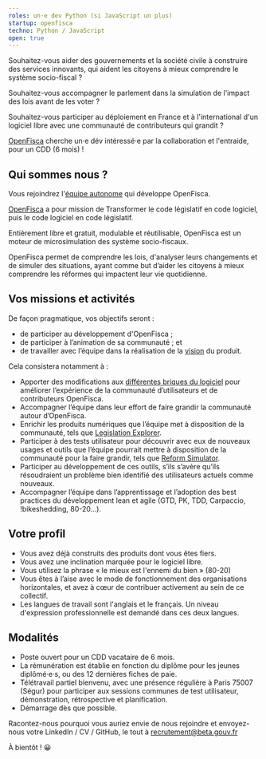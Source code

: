 ```yaml
---
roles: un·e dev Python (si JavaScript un plus)
startup: openfisca
techno: Python / JavaScript
open: true
---
```


Souhaitez-vous aider des gouvernements et la société civile à construire des services innovants, qui aident les citoyens à mieux comprendre le système socio-fiscal ?

Souhaitez-vous accompagner le parlement dans la simulation de l'impact des lois avant de les voter ?

Souhaitez-vous participer au déploiement en France et à l'international d'un logiciel libre avec une communauté de contributeurs qui grandit ?

[OpenFisca](https://openfisca.org/fr/) cherche un·e dév intéressé·e par la collaboration et l'entraide, pour un CDD (6 mois) !

<!--more-->

## Qui sommes nous ?

Vous rejoindrez l'[équipe autonome](https://beta.gouv.fr/2016/11/28/equipes-autonomes) qui développe OpenFisca.

[OpenFisca](https://openfisca.org/fr/) a pour mission de Transformer le code législatif en code logiciel, puis le code logiciel en code législatif.

Entièrement libre et gratuit, modulable et réutilisable, OpenFisca est un moteur de microsimulation des système socio-fiscaux.

OpenFisca permet de comprendre les lois, d'analyser leurs changements et de simuler des situations, ayant comme but d’aider les citoyens à mieux comprendre les réformes qui impactent leur vie quotidienne.

## Vos missions et activités

De façon pragmatique, vos objectifs seront :
- de participer au développement d'OpenFisca ;
- de participer à l’animation de sa communauté ; et
- de travailler avec l’équipe dans la réalisation de la [vision](https://trello.com/b/Y0SQNAVh/roadmap) du produit.


Cela consistera notamment à :
- Apporter des modifications aux [différentes briques du logiciel](https://waffle.io/openfisca/openfisca-core) pour améliorer l’expérience de la communauté d’utilisateurs et de contributeurs OpenFisca.
- Accompagner l’équipe dans leur effort de faire grandir la communauté autour d’OpenFisca.
- Enrichir les produits numériques que l’équipe met à disposition de la communauté, tels que [Legislation Explorer](https://github.com/openfisca/legislation-explorer).
- Participer à des tests utilisateur pour découvrir avec eux de nouveaux usages et outils que l’équipe pourrait mettre à disposition de la communauté pour la faire grandir, tels que [Reform Simulator](https://reform-simulator.herokuapp.com/).
- Participer au développement de ces outils, s’ils s’avère qu’ils résoudraient un problème bien identifié des utilisateurs actuels comme nouveaux.
- Accompagner l’équipe dans l’apprentissage et l’adoption des best practices du développement lean et agile (GTD, PK, TDD, Carpaccio, !bikeshedding, 80-20…).

## Votre profil

- Vous avez déjà construits des produits dont vous êtes fiers.
- Vous avez une inclination marquée pour le logiciel libre.
- Vous utilisez la phrase « le mieux est l'ennemi du bien » (80-20)
- Vous êtes à l’aise avec le mode de fonctionnement des organisations horizontales, et avez à cœur de contribuer activement au sein de ce collectif.
- Les langues de travail sont l'anglais et le français. Un niveau d'expression professionnelle est demandé dans ces deux langues.

## Modalités

- Poste ouvert pour un CDD vacataire de 6 mois.
- La rémunération est établie en fonction du diplôme pour les jeunes diplômé·e·s, ou des 12 dernières fiches de paie.
- Télétravail partiel bienvenu, avec une présence régulière à Paris 75007 (Ségur) pour participer aux sessions communes de test utilisateur, démonstration, rétrospective et planification.
- Démarrage dès que possible.

Racontez-nous pourquoi vous auriez envie de nous rejoindre et envoyez-nous votre LinkedIn / CV / GitHub, le tout à recrutement@beta.gouv.fr

À bientôt ! 😀
